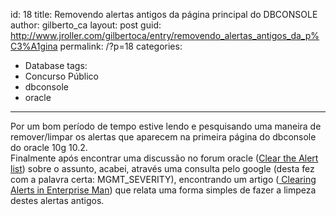 id: 18
title: Removendo alertas antigos da página principal do DBCONSOLE
author: gilberto_ca
layout: post
guid: http://www.jroller.com/gilbertoca/entry/removendo_alertas_antigos_da_p%C3%A1gina
permalink: /?p=18
categories:
  - Database
tags:
  - Concurso Público
  - dbconsole
  - oracle
---
<!-- google_ad_section_start -->

Por um bom per&#237;odo de tempo estive lendo e pesquisando uma maneira de remover/limpar os alertas que aparecem na primeira p&#225;gina do dbconsole do oracle 10g 10.2.  
Finalmente ap&#243;s encontrar uma discuss&#227;o no forum oracle ([Clear the Alert list][1]) sobre o assunto, acabei, atrav&#233;s uma consulta pelo google (desta fez com a palavra certa: MGMT_SEVERITY), encontrando um artigo ([ Clearing Alerts in Enterprise Man][2]) que relata uma forma simples de fazer a limpeza destes alertas antigos.

<!-- google_ad_section_end -->

 [1]: http://forums.oracle.com/forums/thread.jspa?threadID=389167&#038;tstart=0
 [2]: http://www.dbasupport.com/oracle/ora10g/clearing_alerts.shtml